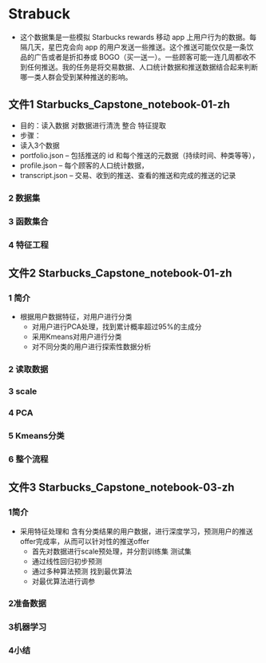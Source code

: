 # Strabuck
* 这个数据集是一些模拟 Starbucks rewards 移动 app 上用户行为的数据。每隔几天，星巴克会向 app 的用户发送一些推送。这个推送可能仅仅是一条饮品的广告或者是折扣券或 BOGO（买一送一）。一些顾客可能一连几周都收不到任何推送。我的任务是将交易数据、人口统计数据和推送数据结合起来判断哪一类人群会受到某种推送的影响。
## 文件1 Starbucks_Capstone_notebook-01-zh
* 目的：读入数据 对数据进行清洗 整合 特征提取
* 步骤：
 * 读入3个数据
  * portfolio.json – 包括推送的 id 和每个推送的元数据（持续时间、种类等等），
  * profile.json – 每个顾客的人口统计数据，
  * transcript.json – 交易、收到的推送、查看的推送和完成的推送的记录



### 2 数据集
### 3 函数集合
### 4 特征工程
## 文件2  Starbucks_Capstone_notebook-01-zh
### 1 简介
* 根据用户数据特征，对用户进行分类
  * 对用户进行PCA处理，找到累计概率超过95%的主成分
  * 采用Kmeans对用户进行分类
  * 对不同分类的用户进行探索性数据分析
### 2 读取数据
### 3 scale
### 4 PCA
### 5 Kmeans分类
### 6 整个流程
## 文件3 Starbucks_Capstone_notebook-03-zh
### 1简介
* 采用特征处理和 含有分类结果的用户数据，进行深度学习，预测用户的推送offer完成率，从而可以针对性的推送offer
  * 首先对数据进行scale预处理，并分割训练集 测试集
  * 通过线性回归初步预测
  * 通过多种算法预测 找到最优算法
  * 对最优算法进行调参
### 2准备数据
### 3机器学习
### 4小结
